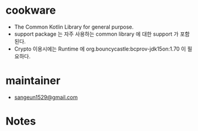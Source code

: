 # cookware

* The Common Kotlin Library for general purpose.
* support package 는 자주 사용하는 common library 에 대한 support 가 포함된다.
* Crypto 이용시에는 Runtime 에 org.bouncycastle:bcprov-jdk15on:1.70 이 필요하다. 

# maintainer
* sangeun1529@gmail.com

# Notes

